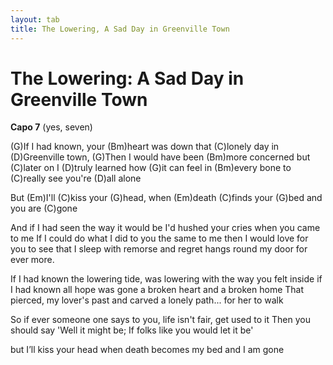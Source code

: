 ```yaml
---
layout: tab
title: The Lowering, A Sad Day in Greenville Town
---
```

# The Lowering: A Sad Day in Greenville Town

**Capo 7** (yes, seven)

(G)If I had known, your (Bm)heart was down
that (C)lonely day in (D)Greenville town,
(G)Then I would have been (Bm)more concerned
but (C)later on I (D)truly learned
how (G)it can feel in (Bm)every bone
to (C)really see you're (D)all alone

But (Em)I'll (C)kiss your (G)head,
when (Em)death (C)finds your (G)bed
and you are (C)gone

And if I had seen
the way it would be
I'd hushed your cries
when you came to me
If I could do what I did to you
the same to me then I would love for you to see
that I sleep with remorse
and regret hangs round my door
for ever more.

If I had known the lowering tide,
was lowering with the way you felt inside
if I had known all hope was gone
a broken heart and a broken home
That pierced, my lover's past
and carved a lonely path...
for her to walk

So if ever someone one says to you,
life isn't fair, get used to it
Then you should say 'Well it might be;
If folks like you would let it be'

but I’ll kiss your head
when death becomes my bed
and I am gone
